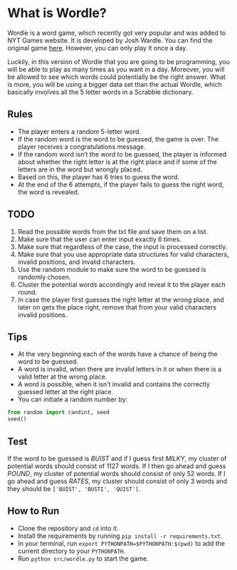 # What is Wordle?

Wordle is a word game, which recently got very popular and was added to NYT Games website. It is developed by Josh Wardle. You can find the original game [here](https://www.nytimes.com/games/wordle/index.html). However, you can only play it once a day.

Luckily, in this version of Wordle that you are going to be programming, you will be able to play as many times as you want in a day. Moreover, you will be allowed to see which words could potentially be the right answer. What is more, you will be using a bigger data set than the actual Wordle, which basically involves all the 5 letter words in a Scrabble dictionary.

## Rules

- The player enters a random 5-letter word.
- If the random word is the word to be guessed, the game is over. The player receives a congratulations message.
- If the random word isn’t the word to be guessed, the player is informed about whether the right letter is at the right place and if some of the letters are in the word but wrongly placed.
- Based on this, the player has 6 tries to guess the word.
- At the end of the 6 attempts, if the player fails to guess the right word, the word is revealed.

## TODO

1. Read the possible words from the txt file and save them on a list.
2. Make sure that the user can enter input exactly 6 times.
3. Make sure that regardless of the case, the input is processed correctly.
4. Make sure that you use appropriate data structures for valid characters, invalid positions, and invalid characters.
5. Use the random module to make sure the word to be guessed is randomly chosen.
6. Cluster the potential words accordingly and reveal it to the player each round.
7. In case the player first guesses the right letter at the wrong place, and later on gets the place right, remove that from your valid characters invalid positions.

## Tips

- At the very beginning each of the words have a chance of being the word to be guessed.
- A word is invalid, when there are invalid letters in it or when there is a valid letter at the wrong place.
- A word is possible, when it isn’t invalid and contains the correctly guessed letter at the right place.
- You can initiate a random number by:

```python
from random import randint, seed
seed()
```

## Test

If the word to be guessed is _BUIST_ and if I guess first _MILKY_, my cluster of potential words should consist of 1127 words. If I then go ahead and guess _POUND_, my cluster of potential words should consist of only 52 words. If I go ahead and guess _RATES_, my cluster should consist of only 3 words and they should be `['BUIST', 'BUSTI', 'QUIST']`.

## How to Run

- Clone the repository and `cd` into it.
- Install the requirements by running `pip install -r requirements.txt`.
- In your terminal, run `export PYTHONPATH=$PYTHONPATH:$(pwd)` to add the current directory to your `PYTHONPATH`.
- Run `python src/wordle.py` to start the game.
